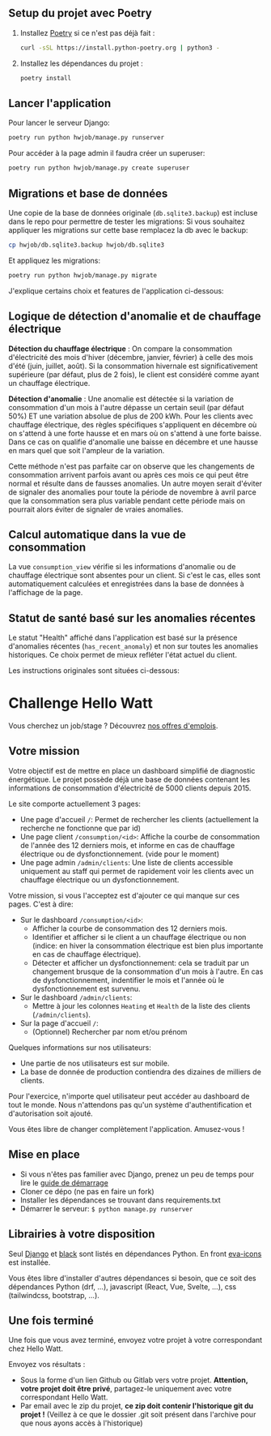 ## Setup du projet avec Poetry

1. Installez [Poetry](https://python-poetry.org/docs/#installation) si ce n'est pas déjà fait :
    ```bash
    curl -sSL https://install.python-poetry.org | python3 -
    ```
2. Installez les dépendances du projet :
    ```bash
    poetry install
    ```

## Lancer l'application


Pour lancer le serveur Django:
```bash
poetry run python hwjob/manage.py runserver
```

Pour accéder à la page admin il faudra créer un superuser:
```bash
poetry run python hwjob/manage.py create superuser
```

## Migrations et base de données

Une copie de la base de données originale (`db.sqlite3.backup`) est incluse dans le repo pour permettre de tester les migrations:
Si vous souhaitez appliquer les migrations sur cette base remplacez la db avec le backup:
```bash
cp hwjob/db.sqlite3.backup hwjob/db.sqlite3
```
Et appliquez les migrations:
```bash
poetry run python hwjob/manage.py migrate
```

J'explique certains choix et features de l'application ci-dessous:

## Logique de détection d'anomalie et de chauffage électrique

**Détection du chauffage électrique** :
  On compare la consommation d'électricité des mois d'hiver (décembre, janvier, février) à celle des mois d'été (juin, juillet, août).
  Si la consommation hivernale est significativement supérieure (par défaut, plus de 2 fois), le client est considéré comme ayant un chauffage électrique.

**Détection d'anomalie** :
  Une anomalie est détectée si la variation de consommation d'un mois à l'autre dépasse un certain seuil (par défaut 50%) ET une variation absolue de plus de 200 kWh.
  Pour les clients avec chauffage électrique, des règles spécifiques s'appliquent en décembre où on s'attend à une forte hausse et en mars où on s'attend à une forte baisse. Dans ce cas on qualifie d'anomalie une baisse en décembre et une hausse en mars quel que soit l'ampleur de la variation.

  Cette méthode n'est pas parfaite car on observe que les changements de consommation arrivent parfois avant ou après ces mois ce qui peut être normal et résulte dans de fausses anomalies. Un autre moyen serait d'éviter de signaler des anomalies pour toute la période de novembre à avril parce que la consommation sera plus variable pendant cette période mais on pourrait alors éviter de signaler de vraies anomalies. 

## Calcul automatique dans la vue de consommation

La vue `consumption_view` vérifie si les informations d'anomalie ou de chauffage électrique sont absentes pour un client.
Si c'est le cas, elles sont automatiquement calculées et enregistrées dans la base de données à l'affichage de la page.

## Statut de santé basé sur les anomalies récentes

Le statut "Health" affiché dans l'application est basé sur la présence d'anomalies récentes (`has_recent_anomaly`) et non sur toutes les anomalies historiques.
Ce choix permet de mieux refléter l'état actuel du client.

Les instructions originales sont situées ci-dessous:

# Challenge Hello Watt

Vous cherchez un job/stage ? Découvrez [nos offres d'emplois](https://hello-watt.welcomekit.co/).

## Votre mission

Votre objectif est de mettre en place un dashboard simplifié de diagnostic énergétique.
Le projet possède déjà une base de données contenant les informations de consommation d'électricité de 5000 clients depuis 2015.

Le site comporte actuellement 3 pages:
- Une page d'accueil `/`: Permet de rechercher les clients (actuellement la recherche ne fonctionne que par id)
- Une page client `/consumption/<id>`: Affiche la courbe de consommation de l'année des 12 derniers mois, et informe en cas de chauffage électrique ou de dysfonctionnement. (vide pour le moment)
- Une page admin `/admin/clients`: Une liste de clients accessible uniquement au staff qui permet de rapidement voir les clients avec un chauffage électrique ou un dysfonctionnement. 

Votre mission, si vous l'acceptez est d'ajouter ce qui manque sur ces pages. C'est à dire:

- Sur le dashboard `/consumption/<id>`:
    - Afficher la courbe de consommation des 12 derniers mois.
    - Identifier et afficher si le client a un chauffage électrique ou non (indice: en hiver la consommation électrique est bien plus importante en cas de chauffage électrique).
    - Détecter et afficher un dysfonctionnement: cela se traduit par un changement brusque de la consommation d'un mois à l'autre. En cas de dysfonctionnement, indentifier le mois et l'année où le dysfonctionnement est survenu.
- Sur le dashboard `/admin/clients`:
    - Mettre à jour les colonnes `Heating` et `Health` de la liste des clients (`/admin/clients`).
- Sur la page d'accueil `/`:
    - (Optionnel) Rechercher par nom et/ou prénom

Quelques informations sur nos utilisateurs:
- Une partie de nos utilisateurs est sur mobile.
- La base de donnée de production contiendra des dizaines de milliers de clients.

Pour l'exercice, n'importe quel utilisateur peut accéder au dashboard de tout le monde. Nous n'attendons pas qu'un système d'authentification et d'autorisation soit ajouté.

Vous êtes libre de changer complètement l'application. Amusez-vous !

## Mise en place

- Si vous n'êtes pas familier avec Django, prenez un peu de temps pour lire le [guide de démarrage](https://www.djangoproject.com/)
- Cloner ce dépo (ne pas en faire un fork)
- Installer les dépendances se trouvant dans requirements.txt
- Démarrer le serveur: `$ python manage.py runserver`

## Librairies à votre disposition

Seul [Django](https://www.djangoproject.com/) et [black](https://github.com/psf/black) sont listés en dépendances Python.
En front [eva-icons](https://github.com/akveo/eva-icons#how-to-use) est installée.

Vous êtes libre d'installer d'autres dépendances si besoin,
que ce soit des dépendances Python (drf, ...),
javascript (React, Vue, Svelte, ...),
css (tailwindcss, bootstrap, ...).

## Une fois terminé

Une fois que vous avez terminé, envoyez votre projet à votre correspondant chez Hello Watt.

Envoyez vos résultats :
- Sous la forme d'un lien Github ou Gitlab vers votre projet. **Attention, votre projet doit être privé**, partagez-le uniquement avec votre correspondant Hello Watt.
- Par email avec le zip du projet, **ce zip doit contenir l'historique git du projet !** (Veillez à ce que le dossier .git soit présent dans l'archive pour que nous ayons accès à l'historique)
